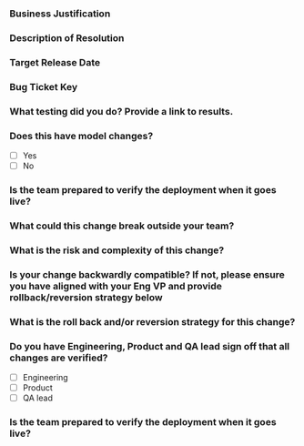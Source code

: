 ### Business Justification

### Description of Resolution

### Target Release Date

### Bug Ticket Key

### What testing did you do? Provide a link to results.

### Does this have model changes?

- [ ] Yes
- [ ] No

### Is the team prepared to verify the deployment when it goes live?

### What could this change break outside your team?

### What is the risk and complexity of this change?

### Is your change backwardly compatible? If not, please ensure you have aligned with your Eng VP and provide rollback/reversion strategy below

### What is the roll back and/or reversion strategy for this change?

### Do you have Engineering, Product and QA lead sign off that all changes are verified?

- [ ] Engineering
- [ ] Product
- [ ] QA lead

### Is the team prepared to verify the deployment when it goes live?
